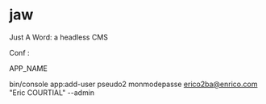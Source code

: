 # jaw
Just A Word: a headless CMS


Conf :

APP_NAME


bin/console app:add-user pseudo2 monmodepasse erico2ba@enrico.com "Eric COURTIAL" --admin
